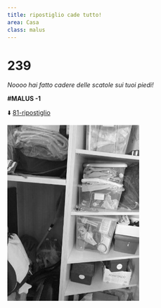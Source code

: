 ```yaml
---
title: ripostiglio cade tutto!
area: Casa
class: malus
---
```

# 239

_Noooo hai fatto cadere delle scatole sui tuoi piedi!_

**#MALUS -1**

⬇️ [81-ripostiglio](81-ripostiglio.md)

![foto_62](_assets/preview/foto_62.jpg)